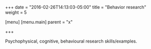 +++
date = "2016-02-26T14:13:03-05:00"
title = "Behavior research"
weight = 5

[menu]
  [menu.main]
    parent = "x"

+++

Psychophysical, cognitive, behavioural research skills/examples.
